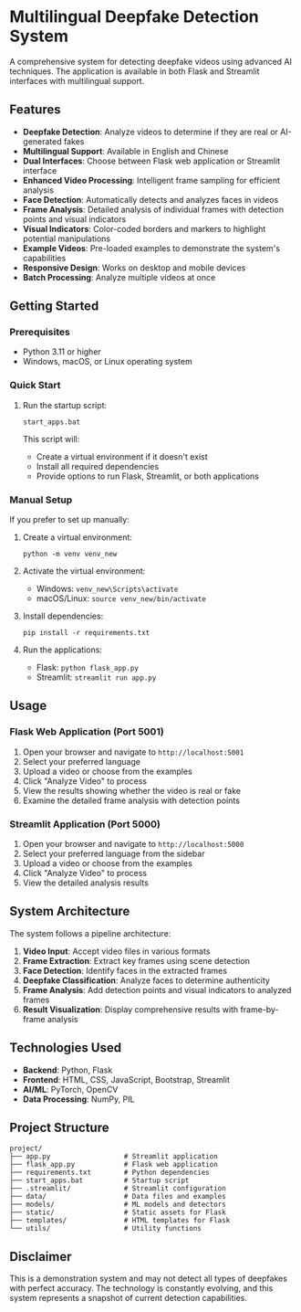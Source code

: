 # Multilingual Deepfake Detection System

A comprehensive system for detecting deepfake videos using advanced AI techniques. The application is available in both Flask and Streamlit interfaces with multilingual support.

## Features

- **Deepfake Detection**: Analyze videos to determine if they are real or AI-generated fakes
- **Multilingual Support**: Available in English and Chinese
- **Dual Interfaces**: Choose between Flask web application or Streamlit interface
- **Enhanced Video Processing**: Intelligent frame sampling for efficient analysis
- **Face Detection**: Automatically detects and analyzes faces in videos
- **Frame Analysis**: Detailed analysis of individual frames with detection points and visual indicators
- **Visual Indicators**: Color-coded borders and markers to highlight potential manipulations
- **Example Videos**: Pre-loaded examples to demonstrate the system's capabilities
- **Responsive Design**: Works on desktop and mobile devices
- **Batch Processing**: Analyze multiple videos at once

## Getting Started

### Prerequisites

- Python 3.11 or higher
- Windows, macOS, or Linux operating system

### Quick Start

1. Run the startup script:
   ```
   start_apps.bat
   ```

   This script will:
   - Create a virtual environment if it doesn't exist
   - Install all required dependencies
   - Provide options to run Flask, Streamlit, or both applications

### Manual Setup

If you prefer to set up manually:

1. Create a virtual environment:
   ```
   python -m venv venv_new
   ```

2. Activate the virtual environment:
   - Windows: `venv_new\Scripts\activate`
   - macOS/Linux: `source venv_new/bin/activate`

3. Install dependencies:
   ```
   pip install -r requirements.txt
   ```

4. Run the applications:
   - Flask: `python flask_app.py`
   - Streamlit: `streamlit run app.py`

## Usage

### Flask Web Application (Port 5001)

1. Open your browser and navigate to `http://localhost:5001`
2. Select your preferred language
3. Upload a video or choose from the examples
4. Click "Analyze Video" to process
5. View the results showing whether the video is real or fake
6. Examine the detailed frame analysis with detection points

### Streamlit Application (Port 5000)

1. Open your browser and navigate to `http://localhost:5000`
2. Select your preferred language from the sidebar
3. Upload a video or choose from the examples
4. Click "Analyze Video" to process
5. View the detailed analysis results

## System Architecture

The system follows a pipeline architecture:

1. **Video Input**: Accept video files in various formats
2. **Frame Extraction**: Extract key frames using scene detection
3. **Face Detection**: Identify faces in the extracted frames
4. **Deepfake Classification**: Analyze faces to determine authenticity
5. **Frame Analysis**: Add detection points and visual indicators to analyzed frames
6. **Result Visualization**: Display comprehensive results with frame-by-frame analysis

## Technologies Used

- **Backend**: Python, Flask
- **Frontend**: HTML, CSS, JavaScript, Bootstrap, Streamlit
- **AI/ML**: PyTorch, OpenCV
- **Data Processing**: NumPy, PIL

## Project Structure

```
project/
├── app.py                  # Streamlit application
├── flask_app.py            # Flask web application
├── requirements.txt        # Python dependencies
├── start_apps.bat          # Startup script
├── .streamlit/             # Streamlit configuration
├── data/                   # Data files and examples
├── models/                 # ML models and detectors
├── static/                 # Static assets for Flask
├── templates/              # HTML templates for Flask
└── utils/                  # Utility functions
```

## Disclaimer

This is a demonstration system and may not detect all types of deepfakes with perfect accuracy. The technology is constantly evolving, and this system represents a snapshot of current detection capabilities.
